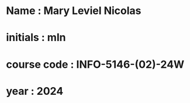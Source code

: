 #   Name : Mary Leviel Nicolas

#   initials : mln
#   course code : INFO-5146-(02)-24W
#   year : 2024
